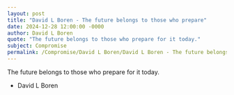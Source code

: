 ```yaml
---
layout: post
title: "David L Boren - The future belongs to those who prepare"
date: 2024-12-28 12:00:00 -0000
author: David L Boren
quote: "The future belongs to those who prepare for it today."
subject: Compromise
permalink: /Compromise/David L Boren/David L Boren - The future belongs to those who prepare
---
```


The future belongs to those who prepare for it today.

- David L Boren
